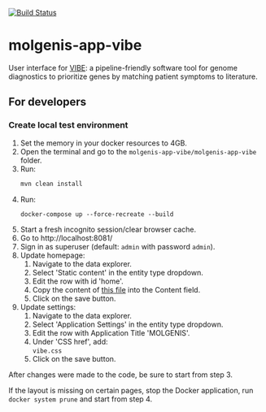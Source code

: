 [![Build Status](https://app.travis-ci.com/molgenis/molgenis-app-vibe.svg?branch=master)](https://app.travis-ci.com/molgenis/molgenis-app-vibe)

# molgenis-app-vibe

User interface for [VIBE][vibe]: a pipeline-friendly software tool for
genome diagnostics to prioritize genes by matching patient symptoms to literature.

## For developers

### Create local test environment

1. Set the memory in your docker resources to 4GB.
2. Open the terminal and go to the `molgenis-app-vibe/molgenis-app-vibe` folder.
3. Run:
    ```bash
    mvn clean install
    ```
4. Run: 
   ```shell
   docker-compose up --force-recreate --build
   ```
5. Start a fresh incognito session/clear browser cache.
6. Go to http://localhost:8081/
7. Sign in as superuser (default: `admin` with password `admin`).
8. Update homepage:
    1. Navigate to the data explorer.
    2. Select 'Static content' in the entity type dropdown.
    3. Edit the row with id 'home'.
    4. Copy the content of [this file](./molgenis-app-vibe/src/test/resources/vibe.html) into the Content field.
    5. Click on the save button.
9. Update settings:
    1. Navigate to the data explorer.
    2. Select 'Application Settings' in the entity type dropdown.
    3. Edit the row with Application Title 'MOLGENIS'.
    4. Under 'CSS href', add:  
    `vibe.css`
    5. Click on the save button.


After changes were made to the code, be sure to start from step 3.

If the layout is missing on certain pages, stop the Docker application, run `docker system prune` and start from step 4.



[vibe]: https://github.com/molgenis/vibe
[molgenis_developing]: https://molgenis.gitbooks.io/molgenis/content/v/8.1/guide-development.html
[molgenis_idea_setup]: https://molgenis.gitbooks.io/molgenis/content/v/8.1/guide-using-an-ide.html
[vibe_database]: https://molgenis.org/downloads/vibe/vibe-5.0.0-hdt.tar.gz
